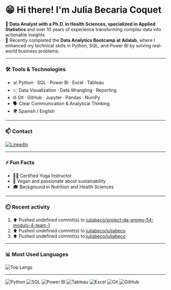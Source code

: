 
# 😁 Hi there! I'm Julia Becaria Coquet

🎯 **Data Analyst with a Ph.D. in Health Sciences, specialized in Applied Statistics** and over 10 years of experience transforming complex data into actionable insights.  
🚀 Recently completed the **Data Analytics Bootcamp at Adalab**, where I enhanced my technical skills in Python, SQL, and Power BI by solving real-world business problems.  

---

### 🛠️ Tools & Technologies

- 📊 Python · SQL · Power BI · Excel · Tableau  
- 📈 Data Visualization · Data Wrangling · Reporting  
- 🌐 Git · GitHub · Jupyter · Pandas · NumPy  
- 🗣️ Clear Communication & Analytical Thinking  
- 🌍 Spanish / English

---

### 📫 Contact

[![LinkedIn](https://img.shields.io/badge/LinkedIn-Julia%20Becaria%20Coquet-0077B5?style=for-the-badge&logo=linkedin&logoColor=white)](https://www.linkedin.com/in/julia-becaria-coquet/)

---

### ⚡ Fun Facts

- 🧘‍♀️ Certified Yoga Instructor  
- 🥑 Vegan and passionate about sustainability  
- 🎓 Background in Nutrition and Health Sciences

---
### ⏲️ Recent activity

<!--RECENT_ACTIVITY:start-->
1. ⬆️ Pushed undefined commit(s) to [juliabeco/project-da-promo-54-modulo-4-team-1](https://github.com/juliabeco/project-da-promo-54-modulo-4-team-1)<br>
2. ⬆️ Pushed undefined commit(s) to [juliabeco/juliabeco](https://github.com/juliabeco/juliabeco)<br>
3. ⬆️ Pushed undefined commit(s) to [juliabeco/juliabeco](https://github.com/juliabeco/juliabeco)<br>
<!--RECENT_ACTIVITY:end-->
---
### 📊 Most Used Languages

![Top Langs](https://github-readme-stats.vercel.app/api/top-langs/?username=juliabeco&layout=compact&theme=default)

<!--
### 📊 GitHub Stats (oculto por ahora)

![Julia's GitHub Stats](https://github-readme-stats.vercel.app/api?username=juliabeco&show_icons=true&theme=default&hide_title=true)
-->
---
<p>
  <img src="https://img.shields.io/badge/Python-3776AB?style=for-the-badge&logo=python&logoColor=white" alt="Python"/>
  <img src="https://img.shields.io/badge/SQL-4479A1?style=for-the-badge&logo=mysql&logoColor=white" alt="SQL"/>
  <img src="https://img.shields.io/badge/Power%20BI-F2C811?style=for-the-badge&logo=powerbi&logoColor=black" alt="Power BI"/>
  <img src="https://img.shields.io/badge/Tableau-E97627?style=for-the-badge&logo=tableau&logoColor=white" alt="Tableau"/>
  <img src="https://img.shields.io/badge/Excel-217346?style=for-the-badge&logo=microsoft-excel&logoColor=white" alt="Excel"/>
  <img src="https://img.shields.io/badge/Git-F05032?style=for-the-badge&logo=git&logoColor=white" alt="Git"/>
  <img src="https://img.shields.io/badge/GitHub-181717?style=for-the-badge&logo=github&logoColor=white" alt="GitHub"/>
</p>
